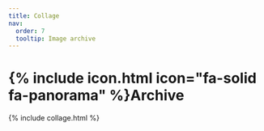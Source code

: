 ```yaml
---
title: Collage
nav:
  order: 7
  tooltip: Image archive
---
```


# {% include icon.html icon="fa-solid fa-panorama" %}Archive

{% include collage.html %}
